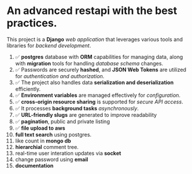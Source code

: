 # An advanced restapi with the best practices.

This project is a **Django** _web application_ that leverages various tools and libraries for _backend development_.
1. ✅ **postgres** database with **ORM** capabilities for managing data, along with **migration** tools for handling _database schema_ changes. 
2. ✅ Passwords are securely **hashed**, and **JSON Web Tokens** are utilized for _authentication and authorization_. 
3. ✅ The project also handles data **serialization and deserialization** efficiently.
4. ✅ **Environment variables** are managed effectively for _configuration_. 
5. ✅ **cross-origin resource sharing** is supported for _secure API access_.
6. ✅ It processes **background tasks** _asynchronously_. 
7. ✅ **URL-friendly slugs** are generated to improve readability
8. ✅ **pagination**, public and private listing
9. ✅ **file upload to aws** 
10. **full text search** using postgres.
11. like count in **mongo db**
12. **hierarchial** comment tree.
13. real-time user interation updates via **socket**
14. change password using **email**
15. **documentation**
